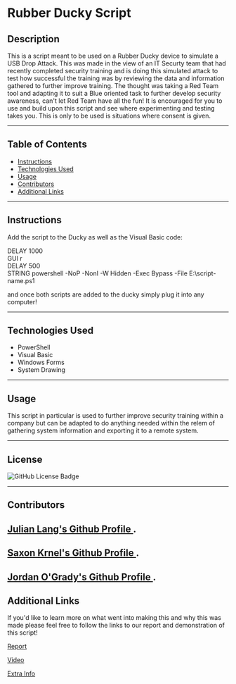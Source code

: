 # **Rubber Ducky Script**

## **Description**

This is a script meant to be used on a Rubber Ducky device to simulate a USB Drop Attack. This was made in the view of an IT Securty team that had recently completed security training and is doing this simulated attack to test how successful the training was by reviewing the data and information gathered to further improve training. The thought was taking a Red Team tool and adapting it to suit a Blue oriented task to further develop security awareness, can't let Red Team have all the fun! It is encouraged for you to use and build upon this script and see where experimenting and testing takes you. This is only to be used is situations where consent is given.

---
## **Table of Contents**
- <a href="#instructions">Instructions</a>
- <a href="#technologies-used">Technologies Used</a>
- <a href="#usage">Usage</a>
- <a href="#contributors">Contributors</a>
- <a href="#additional-links">Additional Links</a>

---
## **Instructions**
Add the script to the Ducky as well as the Visual Basic code:

DELAY 1000  
GUI r  
DELAY 500  
STRING powershell -NoP -NonI -W Hidden -Exec Bypass -File E:\script-name.ps1  

and once both scripts are added to the ducky simply plug it into any computer!


---
## **Technologies Used**

- PowerShell
- Visual Basic
- Windows Forms
- System Drawing

---

## **Usage**

This script in particular is used to further improve security training within a company but can be adapted to do anything needed within the relem of gathering system information and exporting it to a remote system.

---

## **License**

![GitHub License Badge](https://shields.io/badge/license-MIT-green)

---

## **Contributors**

[Julian Lang's Github Profile ](https://github.com/Joulescript).
---
[Saxon Krnel's Github Profile ](https://github.com/BACKFLIPS22).
---
[Jordan O'Grady's Github Profile ](https://github.com/JordanNotAvailable).
---

## **Additional Links**

If you'd like to learn more on what went into making this and why this was made please feel free to follow the links to our report and demonstration of this script!

[Report](https://docs.google.com/document/d/11v9DsLdA6I8pWnMSogHNkjHGFHQrAHn4/edit?usp=sharing&ouid=102308007870382689533&rtpof=true&sd=true)

[Video]()

[Extra Info](https://www.youtube.com/watch?v=xvFZjo5PgG0)
